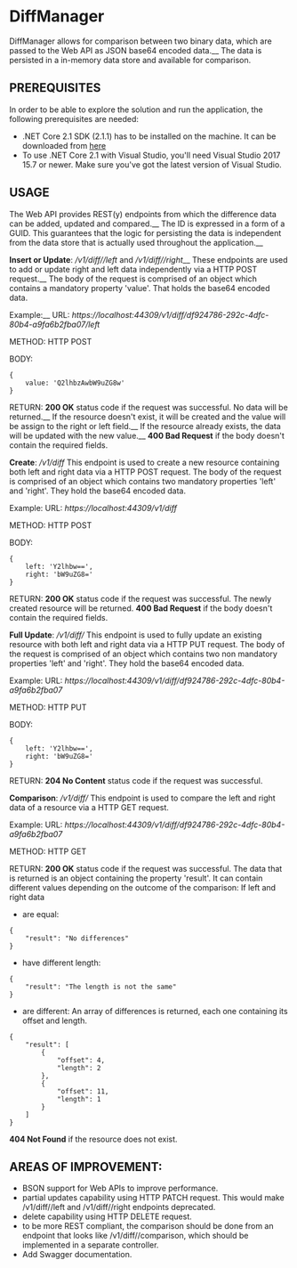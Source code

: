 # DiffManager
DiffManager allows for comparison between two binary data, which are passed to the Web API as JSON base64 encoded data.__
The data is persisted in a in-memory data store and available for comparison.


## PREREQUISITES
In order to be able to explore the solution and run the application, the following prerequisites are needed:
*  .NET Core 2.1 SDK (2.1.1) has to be installed on the machine. It can be downloaded from [here](https://www.microsoft.com/net/download/dotnet-core/2.1)
*  To use .NET Core 2.1 with Visual Studio, you'll need Visual Studio 2017 15.7 or newer. Make sure you've got the latest version of Visual Studio.


## USAGE
The Web API provides REST(y) endpoints from which the difference data can be added, updated and compared.__
The ID is expressed in a form of a GUID. This guarantees that the logic for persisting the data is independent from the data store that is actually used throughout the application.__

**Insert or Update**:
*<host>/v1/diff/<ID>/left* and *<host>/v1/diff/<ID>/right*__
These endpoints are used to add or update right and left data independently via a HTTP POST request.__
The body of the request is comprised of an object which contains a mandatory property 'value'. That holds the base64 encoded data.

Example:__
URL: 
*https://localhost:44309/v1/diff/df924786-292c-4dfc-80b4-a9fa6b2fba07/left*

METHOD:
HTTP POST

BODY:
```
{
	value: 'Q2lhbzAwbW9uZG8w'
}
```

RETURN:
**200 OK** status code if the request was successful. No data will be returned.__
If the resource doesn't exist, it will be created and the value will be assign to the right or left field.__
If the resource already exists, the data will be updated with the new value.__
**400 Bad Request** if the body doesn't contain the required fields.


**Create**:
*<host>/v1/diff*
This endpoint is used to create a new resource containing both left and right data via a HTTP POST request.
The body of the request is comprised of an object which contains two mandatory properties 'left' and 'right'. They hold the base64 encoded data.

Example:
URL: 
*https://localhost:44309/v1/diff*

METHOD:
HTTP POST

BODY:
```
{
	left: 'Y2lhbw==',
	right: 'bW9uZG8='
}
```

RETURN:
**200 OK** status code if the request was successful. The newly created resource will be returned.
**400 Bad Request** if the body doesn't contain the required fields.


**Full Update**:
*<host>/v1/diff/<ID>*
This endpoint is used to fully update an existing resource with both left and right data via a HTTP PUT request.
The body of the request is comprised of an object which contains two non mandatory properties 'left' and 'right'. They hold the base64 encoded data.

Example:
URL: 
*https://localhost:44309/v1/diff/df924786-292c-4dfc-80b4-a9fa6b2fba07*

METHOD:
HTTP PUT

BODY:
```
{
	left: 'Y2lhbw==',
	right: 'bW9uZG8='
}
```

RETURN:
**204 No Content** status code if the request was successful.


**Comparison**:
*<host>/v1/diff/<ID>*
This endpoint is used to compare the left and right data of a resource via a HTTP GET request.

Example:
URL: 
*https://localhost:44309/v1/diff/df924786-292c-4dfc-80b4-a9fa6b2fba07*

METHOD:
HTTP GET

RETURN:
**200 OK** status code if the request was successful.
The data that is returned is an object containing the property 'result'. 
It can contain different values depending on the outcome of the comparison:
If left and right data
*  are equal:
  ```
  {
      "result": "No differences"
  }
  ```
*  have different length:
  ```
  {
      "result": "The length is not the same"
  }
  ```
*  are different:
  An array of differences is returned, each one containing its offset and length.
  ```
  {
      "result": [
          {
              "offset": 4,
              "length": 2
          },
          {
              "offset": 11,
              "length": 1
          }
      ]
  }
  ```
**404 Not Found** if the resource does not exist.


## AREAS OF IMPROVEMENT:
*  BSON support for Web APIs to improve performance.
*  partial updates capability using HTTP PATCH request. This would make <host>/v1/diff/<ID>/left and <host>/v1/diff/<ID>/right endpoints deprecated.
*  delete capability using HTTP DELETE request.
*  to be more REST compliant, the comparison should be done from an endpoint that looks like <host>/v1/diff/<ID>/comparison, which should be implemented in a separate controller.
*  Add Swagger documentation.
